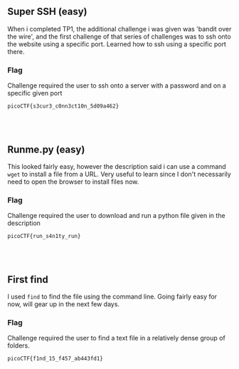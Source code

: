 ## Super SSH (easy)
When i completed TP1, the additional challenge i was given was 'bandit over the wire', and the first challenge of that series of challenges was to ssh onto the website using a specific port. Learned how to ssh using a specific port there.

### Flag
Challenge required the user to ssh onto a server with a password and on a specific given port
```
picoCTF{s3cur3_c0nn3ct10n_5d09a462}
```
<br>
<br>

## Runme.py (easy)
This looked fairly easy, however the description said i can use a command ```wget``` to install a file from a URL. Very useful to learn since I don't necessarily need to open the browser to install files now.

### Flag
Challenge required the user to download and run a python file given in the description
```
picoCTF{run_s4n1ty_run}
```
<br>
<br>

## First find
I used ```find``` to find the file using the command line. Going fairly easy for now, will gear up in the next few days.

### Flag
Challenge required the user to find a text file in a relatively dense group of folders.
```
picoCTF{f1nd_15_f457_ab443fd1}
```
<br>
<br>
